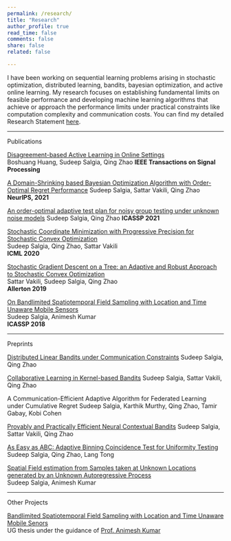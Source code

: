 ```yaml
---
permalink: /research/
title: "Research"
author_profile: true
read_time: false
comments: false
share: false
related: false

---
```


I have been working on sequential learning problems arising in stochastic optimization, distributed learning, bandits, bayesian optimization, and active online learning. My research focuses on establishing fundamental limits on feasible performance and developing machine learning algorithms that achieve or approach the performance limits under practical constraints like computation complexity and communication costs. You can find my detailed Research Statement [here](https://sudeepsalgia.github.io/assets/Research_Statement.pdf).

---

Publications

[Disagreement-based Active Learning in Online Settings](https://arxiv.org/abs/1904.09056)   
Boshuang Huang, Sudeep Salgia, Qing Zhao
**IEEE Transactions on Signal Processing**

[A Domain-Shrinking based Bayesian Optimization Algorithm with Order-Optimal Regret Performance](https://arxiv.org/abs/2010.13997) 
Sudeep Salgia, Sattar Vakili, Qing Zhao 
**NeurIPS, 2021**

[An order-optimal adaptive test plan for noisy group testing under unknown noise models](https://ieeexplore.ieee.org/document/9414111)
Sudeep Salgia, Qing Zhao
**ICASSP 2021**   

[Stochastic Coordinate Minimization with Progressive Precision for Stochastic Convex Optimization](https://arxiv.org/abs/2003.05482)   
Sudeep Salgia, Qing Zhao, Sattar Vakili   
**ICML 2020**   

[Stochastic Gradient Descent on a Tree: an Adaptive and Robust Approach to Stochastic Convex Optimization](https://arxiv.org/abs/2003.05482)   
Sattar Vakili, Sudeep Salgia, Qing Zhao      
**Allerton 2019**   

[On Bandlimited Spatiotemporal Field Sampling with Location and Time Unaware Mobile Sensors](https://arxiv.org/abs/1710.09454)   
Sudeep Salgia, Animesh Kumar    
**ICASSP 2018**   

---

Preprints

[Distributed Linear Bandits under Communication Constraints](https://arxiv.org/abs/2211.02212)
Sudeep Salgia, Qing Zhao

[Collaborative Learning in Kernel-based Bandits](https://arxiv.org/abs/2207.07948)
Sudeep Salgia, Sattar Vakili, Qing Zhao

A Communication-Efficient Adaptive Algorithm for Federated Learning under Cumulative Regret
Sudeep Salgia, Karthik Murthy, Qing Zhao, Tamir Gabay, Kobi Cohen

[Provably and Practically Efficient Neural Contextual Bandits](https://arxiv.org/abs/2206.00099)
Sudeep Salgia, Sattar Vakili, Qing Zhao 

[As Easy as ABC: Adaptive Binning Coincidence Test for Uniformity Testing](https://arxiv.org/abs/2110.06325)
Sudeep Salgia, Qing Zhao, Lang Tong 

[Spatial Field estimation from Samples taken at Unknown Locations generated by an Unknown Autoregressive Process](https://arxiv.org/abs/1710.09451)  
Sudeep Salgia, Animesh Kumar

--- 

Other Projects

[Bandlimited Spatiotemporal Field Sampling with Location and Time Unaware Mobile Senors](https://sudeepsalgia.github.io/_files/UG_thesis_Sudeep_Salgia.pdf)  
UG thesis under the guidance of [Prof. Animesh Kumar](https://www.ee.iitb.ac.in/~animesh/)


